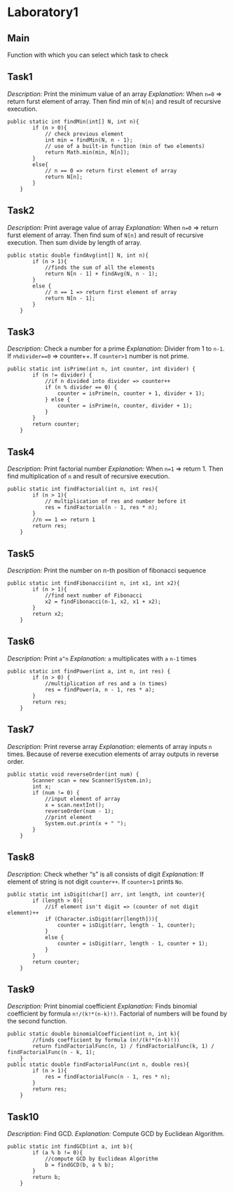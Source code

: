# Laboratory1
## Main
Function with which you can select which task to check
## Task1
*Description:* Print the minimum value of an array
*Explanation:* When `n=0` => return furst element of array. Then find min of `N[n]` and result of recursive execution.
```
public static int findMin(int[] N, int n){
        if (n > 0){
            // check previous element
            int min = findMin(N, n - 1);
            // use of a built-in function (min of two elements)
            return Math.min(min, N[n]);
        }
        else{
            // n == 0 => return first element of array
            return N[n];
        }
    }
```
## Task2
*Description:* Print average value of array
*Explanation:* When `n=0` => return furst element of array. Then find sum of `N[n]` and result of recursive execution. Then sum divide by length of array.
```
public static double findAvg(int[] N, int n){
        if (n > 1){
            //finds the sum of all the elements
            return N[n - 1] + findAvg(N, n - 1);
        }
        else {
            // n == 1 => return first element of array
            return N[n - 1];
        }
    }
```
## Task3
*Description:* Check a number for a prime
*Explanation:* Divider from 1 to `n-1`. If `n%divider==0` => counter++. If `counter>1` number is not prime.
```
public static int isPrime(int n, int counter, int divider) {
        if (n != divider) {
            //if n divided into divider => counter++
            if (n % divider == 0) {
                counter = isPrime(n, counter + 1, divider + 1);
            } else {
                counter = isPrime(n, counter, divider + 1);
            }
        }
        return counter;
    }
```
## Task4
*Description:* Print factorial number
*Explanation:* When `n=1` => return 1. Then find multiplication of `n` and result of recursive execution.
```
public static int findFactorial(int n, int res){
        if (n > 1){
            // multiplication of res and number before it
            res = findFactorial(n - 1, res * n);
        }
        //n == 1 => return 1
        return res;
    }
```
## Task5
*Description:* Print the number on n-th position of fibonacci sequence
```
public static int findFibonacci(int n, int x1, int x2){
        if (n > 1){
            //find next number of Fibonacci
            x2 = findFibonacci(n-1, x2, x1 + x2);
        }
        return x2;
    }
```
## Task6
*Description:* Print `a^n`
*Explanation:* `a` multiplicates with `a` `n-1` times
```
public static int findPower(int a, int n, int res) {
        if (n > 0) {
            //multiplication of res and a (n times)
            res = findPower(a, n - 1, res * a);
        }
        return res;
    }
```
## Task7
*Description:* Print reverse array
*Explanation:* elements of array inputs `n` times. Because of reverse execution elements of array outputs in reverse order.
```
public static void reverseOrder(int num) {
        Scanner scan = new Scanner(System.in);
        int x;
        if (num != 0) {
            //input element of array
            x = scan.nextInt();
            reverseOrder(num - 1);
            //print element
            System.out.print(x + " ");
        }
    }
```
## Task8
*Description:* Check whether “s” is all consists of digit
*Explanation:* If element of string is not digit `counter++`. If `counter>1` prints `No`.
```
public static int isDigit(char[] arr, int length, int counter){
        if (length > 0){
            //if element isn't digit => (counter of not digit element)++
            if (Character.isDigit(arr[length])){
                counter = isDigit(arr, length - 1, counter);
            }
            else {
                counter = isDigit(arr, length - 1, counter + 1);
            }
        }
        return counter;
    }
```
## Task9
*Description:* Print binomial coefficient
*Explanation:* Finds binomial coefficient by formula `n!/(k!*(n-k)!)`. Factorial of numbers will be found by the second function.
```
public static double binomialCoefficient(int n, int k){
        //finds coefficient by formula (n!/(k!*(n-k)!))
        return findFactorialFunc(n, 1) / findFactorialFunc(k, 1) / findFactorialFunc(n - k, 1);
    }
public static double findFactorialFunc(int n, double res){
        if (n > 1){
            res = findFactorialFunc(n - 1, res * n);
        }
        return res;
    }
```
## Task10
*Description:* Find GCD.
*Explanation:* Compute GCD by Euclidean Algorithm.
```
public static int findGCD(int a, int b){
        if (a % b != 0){
            //compute GCD by Euclidean Algorithm
            b = findGCD(b, a % b);
        }
        return b;
    }
```
